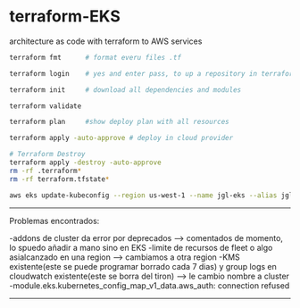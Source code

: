 # terraform-EKS
architecture as code with terraform to AWS services 

```sh
terraform fmt      # format everu files .tf

terraform login    # yes and enter pass, to up a repository in terraform registry

terraform init     # download all dependencies and modules 

terraform validate

terraform plan     #show deploy plan with all resources 

terraform apply -auto-approve # deploy in cloud provider

# Terraform Destroy
terraform apply -destroy -auto-approve
rm -rf .terraform*
rm -rf terraform.tfstate*

aws eks update-kubeconfig --region us-west-1 --name jgl-eks --alias jgl-eks --profile default
```




********
Problemas encontrados:

-addons de cluster da error por deprecados --> comentados de momento, lo spuedo añadir a mano sino en EKS
-limite de recursos  de fleet o algo asialcanzado en una region --> cambiamos a otra region 
-KMS existente(este se puede programar borrado cada 7 dias) y group logs en cloudwatch existente(este se borra del tiron) --> le cambio nombre a cluster 
-module.eks.kubernetes_config_map_v1_data.aws_auth:  connection refused 
********